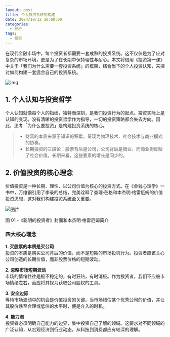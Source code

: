 ```yaml
---
layout: post
title: 个人投资系统的构建  
date: 2024/10/12 20:00:00  
categories:
  - 经济
tags:
  - 投资  
---
```


在现代金融市场中，每个投资者都需要一套成熟的投资系统。这不仅仅是为了应对复杂的市场环境，更是为了在长期中保持理性与耐心。本文将借用《投资第一课》中关于「我们为什么需要一套投资系统」的框架，结合当下的个人投资认知，来探讨如何构建一套适合自己的投资系统。

![img](https://pics.naaln.com/2025-03-08-7aa36587ee254aca89b625cc930c919c.jpeg-basicBlog)

## 1. 个人认知与投资哲学

个人认知就像每个人的指纹，独特而深刻，是我们投资行为的起点。投资实际上是认知的变现。没有清晰的投资哲学作为指导，一切的投资策略都会失去方向。因此，思考「为什么要投资」是构建投资系统的核心。

> - 财富的本质来源于知识的积累，呈现为物理技术、社会技术与商业模式的协奏。
> - 长期投资的三段论：股票背后是公司，公司背后是商业，而商业则反映了社会价值。长期来看，这些要素的增长是同步的。

## 2. 价值投资的核心理念

价值投资是一种长期、理性、以公司价值为核心的投资方式。在《金钱心理学》一书中，万维钢引用了李录的总结，完美诠释了查理·芒格和本杰明·格雷厄姆的价值投资思想，这对我们构建投资系统至关重要。

![图片](https://pics.naaln.com/640-20241014001410676.undefined-basicBlog)

图 01 -《聪明的投资者》封面和本杰明·格雷厄姆简介

### 四大核心理念

**1. 买股票的本质是买公司**  
投资的本质是购买公司背后的价值，而不是短期的市场投机行为。投资者应该关心公司创造的长期价值，而非股票价格的短期波动。

**2. 忽略市场短期波动**  
市场的情绪往往是极不稳定的，有时狂热，有时消极。作为投资者，我们不应被市场情绪左右，而应将其视为获取公司股权的工具。

**3. 安全边际**  
等待市场波动中的机会是价值投资的关键。当市场错估某个优秀公司的价值，并让其股价跌至合理或低估的水平时，便是介入的时机。

**4. 能力圈**  
投资者必须明确自己能力的边界，集中投资自己了解的领域。这要求对不同领域的广泛认知，从宏观经济到行业动态，从科技到消费都应有较深的理解。
